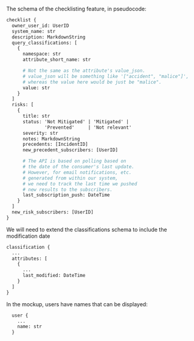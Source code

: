 
The schema of the checklisting feature, in pseudocode:

```graphql
checklist {
  owner_user_id: UserID
  system_name: str
  description: MarkdownString
  query_classifications: [
    {
      namespace: str
      attribute_short_name: str

      # Not the same as the attribute's value_json.
      # value_json will be something like '["accident", "malice"]',
      # whereas the value here would be just be "malice".
      value: str       
    }
  ]
  risks: [
    {
      title: str
      status: 'Not Mitigated' | 'Mitigated' | 
              'Prevented'     | 'Not relevant'
      severity: str
      notes: MarkdownString
      precedents: [IncidentID]
      new_precedent_subscribers: [UserID]

      # The API is based on polling based on
      # the date of the consumer's last update.
      # However, for email notifications, etc.
      # generated from within our system,
      # we need to track the last time we pushed
      # new results to the subscribers.
      last_subscription_push: DateTime
    }
  ]
  new_risk_subscribers: [UserID]
}
```

We will need to extend the classifications schema
to include the modification date

```graphql
classification {
  ...
  attributes: [
    { 
      ...
      last_modified: DateTime
    }
  ]
}
```

In the mockup, users have names that can be displayed:

```graphql
  user {
    ...
    name: str
  }
```
